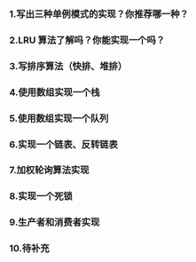 ### 1.写出三种单例模式的实现？你推荐哪⼀种？

### 2.LRU 算法了解吗？你能实现⼀个吗？

### 3.写排序算法（快排、堆排）

### 4.使⽤数组实现⼀个栈

### 5.使⽤数组实现⼀个队列

### 6.实现⼀个链表、反转链表

### 7.加权轮询算法实现

### 8.实现⼀个死锁

### 9.⽣产者和消费者实现

### 10.待补充